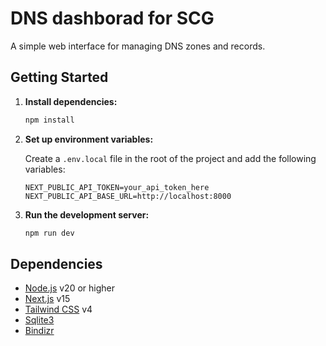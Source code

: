 # DNS dashborad for SCG

A simple web interface for managing DNS zones and records.

## Getting Started

1.  **Install dependencies:**

    ```bash
    npm install
    ```

2.  **Set up environment variables:**

    Create a `.env.local` file in the root of the project and add the following variables:

    ```
    NEXT_PUBLIC_API_TOKEN=your_api_token_here
    NEXT_PUBLIC_API_BASE_URL=http://localhost:8000
    ```

3.  **Run the development server:**
    ```bash
    npm run dev
    ```

## Dependencies

- [Node.js](https://nodejs.org) v20 or higher
- [Next.js](https://nextjs.org/) v15
- [Tailwind CSS](https://tailwindcss.com/) v4
- [Sqlite3](https://sqlite.org/)
- [Bindizr](https://github.com/kweonminsung/bindizr)

